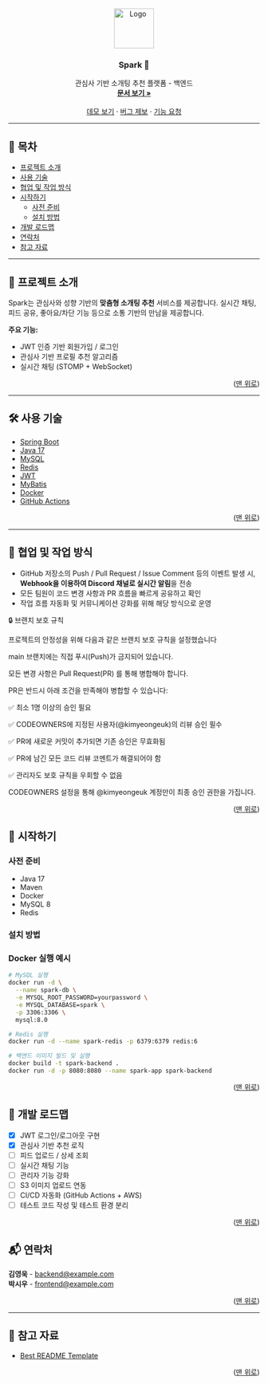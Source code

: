 <br />
<p align="center">
  <a href="https://github.com/your_username/spark-backend">
    <img src="https://github.com/user-attachments/assets/f8159db0-937d-4b0e-a426-a4d299aadf31" alt="Logo" width="80" height="80">
  </a>

  <h3 align="center">Spark 💖</h3>

  <p align="center">
    관심사 기반 소개팅 추천 플랫폼 - 백엔드
    <br />
    <a href="https://github.com/your_username/spark-backend"><strong>문서 보기 »</strong></a>
    <br />
    <br />
    <a href="#">데모 보기</a>
    ·
    <a href="https://github.com/your_username/spark-backend/issues">버그 제보</a>
    ·
    <a href="https://github.com/your_username/spark-backend/issues">기능 요청</a>
  </p>
</p>

---

## 📌 목차

- [프로젝트 소개](#프로젝트-소개)
- [사용 기술](#사용-기술)
- [협업 및 작업 방식](#협업-및-작업-방식)
- [시작하기](#시작하기)
  - [사전 준비](#사전-준비)
  - [설치 방법](#설치-방법)
- [개발 로드맵](#개발-로드맵)
- [연락처](#연락처)
- [참고 자료](#참고-자료)

---

## 🧠 프로젝트 소개

Spark는 관심사와 성향 기반의 **맞춤형 소개팅 추천** 서비스를 제공합니다. 실시간 채팅, 피드 공유, 좋아요/차단 기능 등으로 소통 기반의 만남을 제공합니다.

**주요 기능:**

- JWT 인증 기반 회원가입 / 로그인
- 관심사 기반 프로필 추천 알고리즘
- 실시간 채팅 (STOMP + WebSocket)

<p align="right">(<a href="#top">맨 위로</a>)</p>

---

## 🛠️ 사용 기술

- [Spring Boot](https://spring.io/projects/spring-boot)
- [Java 17](https://www.oracle.com/java/technologies/javase/jdk17-archive-downloads.html)
- [MySQL](https://www.mysql.com/)
- [Redis](https://redis.io/)
- [JWT](https://jwt.io/)
- [MyBatis](https://mybatis.org/)
- [Docker](https://www.docker.com/)
- [GitHub Actions](https://github.com/features/actions)

<p align="right">(<a href="#top">맨 위로</a>)</p>

---


## 👥 협업 및 작업 방식

- GitHub 저장소의 Push / Pull Request / Issue Comment 등의 이벤트 발생 시,  
  **Webhook을 이용하여 Discord 채널로 실시간 알림**을 전송
- 모든 팀원이 코드 변경 사항과 PR 흐름을 빠르게 공유하고 확인
- 작업 흐름 자동화 및 커뮤니케이션 강화를 위해 해당 방식으로 운영


🔒 브랜치 보호 규칙

프로젝트의 안정성을 위해 다음과 같은 브랜치 보호 규칙을 설정했습니다

main 브랜치에는 직접 푸시(Push)가 금지되어 있습니다.

모든 변경 사항은 Pull Request(PR) 를 통해 병합해야 합니다.

PR은 반드시 아래 조건을 만족해야 병합할 수 있습니다:

✅ 최소 1명 이상의 승인 필요

✅ CODEOWNERS에 지정된 사용자(@kimyeongeuk)의 리뷰 승인 필수

✅ PR에 새로운 커밋이 추가되면 기존 승인은 무효화됨

✅ PR에 남긴 모든 코드 리뷰 코멘트가 해결되어야 함

✅ 관리자도 보호 규칙을 우회할 수 없음

CODEOWNERS 설정을 통해 @kimyeongeuk 계정만이 최종 승인 권한을 가집니다.

<p align="right">(<a href="#top">맨 위로</a>)</p>


## 🚀 시작하기

### 사전 준비

- Java 17
- Maven
- Docker
- MySQL 8
- Redis

### 설치 방법
### Docker 실행 예시

```bash
# MySQL 실행
docker run -d \
  --name spark-db \
  -e MYSQL_ROOT_PASSWORD=yourpassword \
  -e MYSQL_DATABASE=spark \
  -p 3306:3306 \
  mysql:8.0

# Redis 실행
docker run -d --name spark-redis -p 6379:6379 redis:6

# 백엔드 이미지 빌드 및 실행
docker build -t spark-backend .
docker run -d -p 8080:8080 --name spark-app spark-backend
```

<p align="right">(<a href="#top">맨 위로</a>)</p>


## 📍 개발 로드맵

- [x] JWT 로그인/로그아웃 구현
- [x] 관심사 기반 추천 로직
- [ ] 피드 업로드 / 상세 조회
- [ ] 실시간 채팅 기능
- [ ] 관리자 기능 강화
- [ ] S3 이미지 업로드 연동
- [ ] CI/CD 자동화 (GitHub Actions + AWS)
- [ ] 테스트 코드 작성 및 테스트 환경 분리

<p align="right">(<a href="#top">맨 위로</a>)</p>


## 📬 연락처

**김영욱** - backend@example.com  
**박시우** - frontend@example.com

<p align="right">(<a href="#top">맨 위로</a>)</p>

---

## 🙏 참고 자료

- [Best README Template](https://github.com/othneildrew/Best-README-Template)


<p align="right">(<a href="#top">맨 위로</a>)</p>
